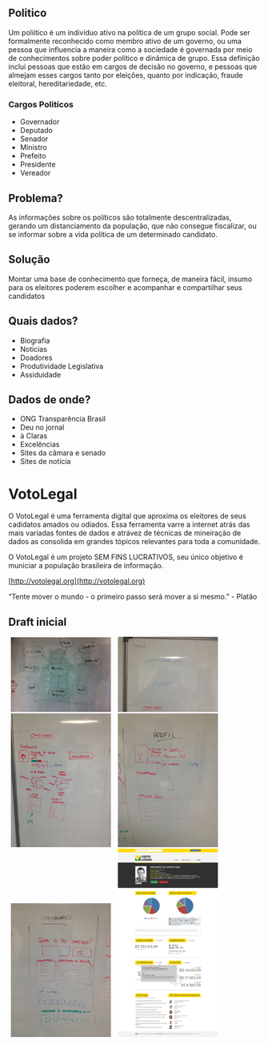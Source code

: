 ## Politico

Um poliítico é um indivíduo ativo na política de um grupo social. Pode ser formalmente reconhecido como membro ativo de um governo, ou uma pessoa que influencia a maneira como a sociedade é governada por meio de conhecimentos sobre poder político e dinâmica de grupo. Essa definição inclui pessoas que estão em cargos de decisão no governo, e pessoas que almejam esses cargos tanto por eleições, quanto por indicação, fraude eleitoral, hereditariedade, etc.

### Cargos Politícos

* Governador
* Deputado
* Senador
* Ministro
* Prefeito
* Presidente
* Vereador

## Problema?

As informações sobre os políticos são totalmente descentralizadas, gerando um distanciamento da população, que não consegue fiscalizar, ou se informar sobre a vida política de um determinado candidato.

## Solução

Montar uma base de conhecimento que forneça, de maneira fácil, insumo para os eleitores poderem escolher e acompanhar e compartilhar seus candidatos

## Quais dados?

* Biografia
* Notícias
* Doadores
* Produtividade Legislativa
* Assiduidade

## Dados de onde?

* ONG Transparência Brasil
* Deu no jornal
* à Claras
* Excelências
* Sites da câmara e senado
* Sites de notícia

# VotoLegal

O VotoLegal é uma ferramenta digital que aproxima os eleitores de seus cadidatos amados ou odiados. Essa ferramenta varre a internet atrás das mais variadas fontes de dados e atrávez de técnicas de mineiração de dados as consolida em grandes tópicos relevantes para toda a comunidade.

O VotoLegal é um projeto SEM FINS LUCRATIVOS, seu único objetivo é municiar a população brasileira de informação.

[http://votolegal.org](http://votolegal.org)

“Tente mover o mundo - o primeiro passo será mover a si mesmo.” - Platão

## Draft inicial

<img style='margin: 0 5px;' src='https://github.com/marcelnicolay/votolegal/raw/master/telas/inicial-planning.jpg' width='200' />
<img style='margin: 0 5px;' src='https://github.com/marcelnicolay/votolegal/raw/master/telas/template-homepage.jpg' width='200' />
<img style='margin: 0 5px;' src='https://github.com/marcelnicolay/votolegal/raw/master/telas/template-candidato.jpg' width='200' />
<img style='margin: 0 5px;' src='https://github.com/marcelnicolay/votolegal/raw/master/telas/template-perfil.jpg' width='200' />
<div style='clear:both;'></div>
<img style='margin: 0 5px;' src='https://github.com/marcelnicolay/votolegal/raw/master/telas/template-dashboard.jpg' width='200' />
<img style='margin: 0 5px;' src='https://github.com/marcelnicolay/votolegal/raw/master/telas/PaginaPolitico_VotoLegal_20120905_V2.jpg' width='200' />
